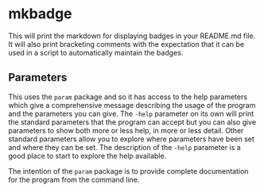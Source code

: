 <!-- Created by mkdoc DO NOT EDIT. -->

# mkbadge

This will print the markdown for displaying badges in your README\.md file\. It
will also print bracketing comments with the expectation that it can be used in
a script to automatically maintain the badges\.



## Parameters

This uses the `param` package and so it has access to the help parameters
which give a comprehensive message describing the usage of the program and
the parameters you can give. The `-help` parameter on its own will print the
standard parameters that the program can accept but you can also give
parameters to show both more or less help, in more or less detail. Other
standard parameters allow you to explore where parameters have been set and
where they can be set. The description of the `-help` parameter is a good
place to start to explore the help available.

The intention of the `param` package is to provide complete documentation
for the program from the command line.
